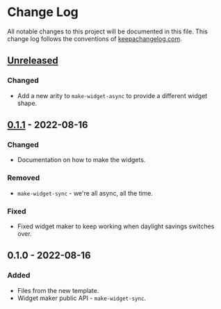# Change Log
All notable changes to this project will be documented in this file. This change log follows the conventions of [keepachangelog.com](http://keepachangelog.com/).

## [Unreleased]
### Changed
- Add a new arity to `make-widget-async` to provide a different widget shape.

## [0.1.1] - 2022-08-16
### Changed
- Documentation on how to make the widgets.

### Removed
- `make-widget-sync` - we're all async, all the time.

### Fixed
- Fixed widget maker to keep working when daylight savings switches over.

## 0.1.0 - 2022-08-16
### Added
- Files from the new template.
- Widget maker public API - `make-widget-sync`.

[Unreleased]: https://sourcehost.site/your-name/moments/compare/0.1.1...HEAD
[0.1.1]: https://sourcehost.site/your-name/moments/compare/0.1.0...0.1.1
